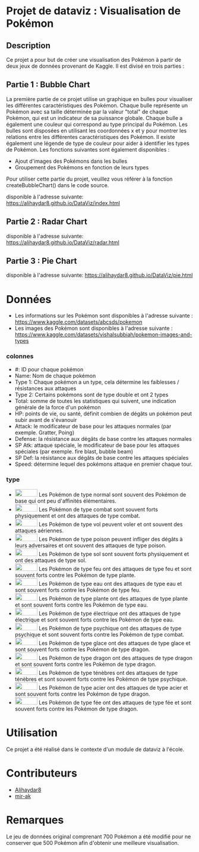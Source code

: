 # Projet de dataviz : Visualisation de Pokémon
## Description
Ce projet a pour but de créer une visualisation des Pokémon à partir de deux jeux de données provenant de Kaggle. Il est divisé en trois parties :


## Partie 1 : Bubble Chart

La première partie de ce projet utilise un graphique en bulles pour visualiser les différentes caractéristiques des Pokémon. Chaque bulle représente un Pokémon avec sa taille déterminée par la valeur "total" de chaque Pokémon, qui est un indicateur de sa puissance globale. Chaque bulle a également une couleur qui correspond au type principal du Pokémon. Les bulles sont disposées en utilisant les coordonnées x et y pour montrer les relations entre les différentes caractéristiques des Pokémon. Il existe également une légende de type de couleur pour aider à identifier les types de Pokémon. Les fonctions suivantes sont également disponibles :

- Ajout d'images des Pokémons dans les bulles
- Groupement des Pokémons en fonction de leurs types

Pour utiliser cette partie du projet, veuillez vous référer à la fonction createBubbleChart() dans le code source.

disponible à l'adresse suivante: https://alihaydar8.github.io/DataViz/index.html

## Partie 2 : Radar Chart


disponible à l'adresse suivante: https://alihaydar8.github.io/DataViz/radar.html

## Partie 3 : Pie Chart

disponible à l'adresse suivante: https://alihaydar8.github.io/DataViz/pie.html



# Données

- Les informations sur les Pokémon sont disponibles à l'adresse suivante : https://www.kaggle.com/datasets/abcsds/pokemon
- Les images des Pokémon sont disponibles à l'adresse suivante : https://www.kaggle.com/datasets/vishalsubbiah/pokemon-images-and-types

### colonnes
- #: ID pour chaque pokémon
- Name: Nom de chaque pokémon
- Type 1: Chaque pokémon a un type, cela détermine les faiblesses / résistances aux attaques
- Type 2: Certains pokémons sont de type double et ont 2 types
- Total: somme de toutes les statistiques qui suivent, une indication générale de la force d'un pokémon
- HP: points de vie, ou santé, définit combien de dégâts un pokémon peut subir avant de s'évanouir
- Attack: le modificateur de base pour les attaques normales (par exemple. Gratter, Poing)
- Defense: la résistance aux dégâts de base contre les attaques normales
- SP Atk: attaque spéciale, le modificateur de base pour les attaques spéciales (par exemple. fire blast, bubble beam)
- SP Def: la résistance aux dégâts de base contre les attaques spéciales
- Speed: détermine lequel des pokémons attaque en premier chaque tour.
  
### type 
  - <img alt="" src="https://www.pokepedia.fr/images/4/40/Miniature_Type_T%C3%A9racristal_Normal_EV.png" width="60" height="20" /> 
    Les Pokémon de type normal sont souvent des Pokémon de base qui ont peu d'affinités élémentaires.

  - <img alt="" src="https://www.pokepedia.fr/images/5/50/Miniature_Type_T%C3%A9racristal_Combat_EV.png" width="60" height="20" />
    Les Pokémon de type combat sont souvent forts physiquement et
          ont des attaques de type combat.

  - <img alt="" src="https://www.pokepedia.fr/images/2/22/Miniature_Type_T%C3%A9racristal_Vol_EV.png" width="60" height="20" />
    Les Pokémon de type vol peuvent voler et ont souvent des
          attaques aériennes.

  - <img alt="" src="https://www.pokepedia.fr/images/5/5e/Miniature_Type_T%C3%A9racristal_Poison_EV.png" width="60" height="20" />
    Les Pokémon de type poison peuvent infliger des dégâts à
          leurs adversaires et ont souvent des attaques de type poison.

  - <img alt="" src="https://www.pokepedia.fr/images/9/9f/Miniature_Type_T%C3%A9racristal_Sol_EV.png" width="60" height="20" />
    Les Pokémon de type sol sont souvent forts physiquement et ont
          des attaques de type sol.
  - <img alt="" src="https://www.pokepedia.fr/images/1/1e/Miniature_Type_T%C3%A9racristal_Feu_EV.png" width="60" height="20" />
    Les Pokémon de type feu ont des attaques de type feu et sont
          souvent forts contre les Pokémon de type plante.
  - <img alt="" src="https://www.pokepedia.fr/images/1/19/Miniature_Type_T%C3%A9racristal_Eau_EV.png" width="60" height="20" />
    Les Pokémon de type eau ont des attaques de type eau et sont
          souvent forts contre les Pokémon de type feu.
  - <img alt="" src="https://www.pokepedia.fr/images/3/39/Miniature_Type_T%C3%A9racristal_Plante_EV.png" width="60" height="20" />
    Les Pokémon de type plante ont des attaques de type plante et
          sont souvent forts contre les Pokémon de type eau.
  - <img alt="" src="https://www.pokepedia.fr/images/c/c2/Miniature_Type_T%C3%A9racristal_%C3%89lectrik_EV.png"  width="60" height="20" />
    Les Pokémon de type électrique ont des attaques de type
          électrique et sont souvent forts contre les Pokémon de type eau.
  - <img alt="" src="https://www.pokepedia.fr/images/d/dc/Miniature_Type_T%C3%A9racristal_Psy_EV.png"  width="60" height="20" />
    Les Pokémon de type psychique ont des attaques de type
          psychique et sont souvent forts contre les Pokémon de type combat.
  - <img alt="" src="https://www.pokepedia.fr/images/c/c4/Miniature_Type_T%C3%A9racristal_Glace_EV.png"  width="60" height="20" />
    Les Pokémon de type glace ont des attaques de type glace et
          sont souvent forts contre les Pokémon de type dragon.
  - <img alt="" src="https://www.pokepedia.fr/images/1/1d/Miniature_Type_T%C3%A9racristal_Dragon_EV.png" width="60" height="20" />
    Les Pokémon de type dragon ont des attaques de type dragon et
          sont souvent forts contre les Pokémon de type dragon.
  - <img alt="" src="https://www.pokepedia.fr/images/e/e4/Miniature_Type_T%C3%A9racristal_T%C3%A9n%C3%A8bres_EV.png" width="60" height="20" />
    Les Pokémon de type ténèbres ont des attaques de type
          ténèbres et sont souvent forts contre les Pokémon de type psychique.
  - <img alt="" src="https://www.pokepedia.fr/images/f/f3/Miniature_Type_T%C3%A9racristal_Acier_EV.png" width="60" height="20" />
    Les Pokémon de type acier ont des attaques de type acier et
          sont souvent forts contre les Pokémon de type dragon.
  - <img alt="" src="https://www.pokepedia.fr/images/9/9a/Miniature_Type_T%C3%A9racristal_F%C3%A9e_EV.png" width="60" height="20" />
    Les Pokémon de type fée ont des attaques de type fée et sont
          souvent forts contre les Pokémon de type dragon.


# Utilisation
Ce projet a été réalisé dans le contexte d'un module de dataviz à l'école.

# Contributeurs
- [Alihaydar8](https://github.com/alihaydar8)
- [mir-ak](https://github.com/mir-ak)

# Remarques
Le jeu de données original comprenant 700 Pokémon a été modifié pour ne conserver que 500 Pokémon afin d'obtenir une meilleure visualisation.